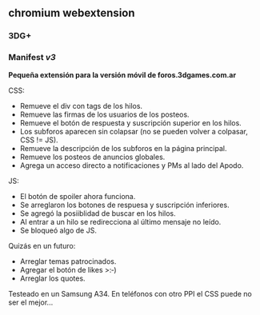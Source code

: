 ## chromium webextension
### **3DG+**
### Manifest *v3*
**Pequeña extensión para la versión móvil de foros.3dgames.com.ar**

CSS:
- Remueve el div con tags de los hilos.
- Remueve las firmas de los usuarios de los posteos.
- Remueve el botón de respuesta y suscripción superior en los hilos.
- Los subforos aparecen sin colapsar (no se pueden volver a colpasar, CSS != JS).
- Remueve la descripción de los subforos en la página principal.
- Remueve los posteos de anuncios globales.
- Agrega un acceso directo a notificaciones y PMs al lado del Apodo.

JS:
- El botón de spoiler ahora funciona.
- Se arreglaron los botones de respuesa y suscripción inferiores.
- Se agregó la posiiblidad de buscar en los hilos.
- Al entrar a un hilo se redirecciona al último mensaje no leído.
- Se bloqueó algo de JS.

Quizás en un futuro:
- Arreglar temas patrocinados.
- Agregar el botón de likes >:‑)
- Arreglar los quotes.

Testeado en un Samsung A34. En teléfonos con otro PPI el CSS puede no ser el mejor...
